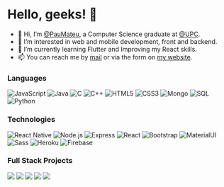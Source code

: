 # Hello, geeks! 👋

- 👋 Hi, I’m [@PauMateu](https://github.com/paumateu), a Computer Science graduate at [@UPC](https://github.com/UPC).
- 👀 I’m interested in web and mobile development, front and backend.
- 🌱 I’m currently learning Flutter and Improving my React skills.
- 📫 You can reach me by [mail](mailto:pau.mateu.jordi@gmail.com) or via the form on [my website](www.paumateu.cat).

### Languages

![JavaScript](https://img.shields.io/badge/-JavaScript-000?&logo=JavaScript)
![Java](https://img.shields.io/badge/-Java-000?&logo=Java&logoColor=007396)
![C](https://img.shields.io/badge/-C-000?&logo=C)
![C++](https://img.shields.io/badge/-C++-000?&logo=c%2b%2b&logoColor=00599C)
![HTML5](https://img.shields.io/badge/-HTML-000?&logo=HTML5)
![CSS3](https://img.shields.io/badge/-CSS-000?&logo=CSS3)
![Mongo](https://img.shields.io/badge/-MongoDB-000?&logo=MongoDB)
![SQL](https://img.shields.io/badge/-SQL-000?&logo=MySQL)
![Python](https://img.shields.io/badge/-Python-000?&logo=Python)

### Technologies

![React Native](https://img.shields.io/badge/-ReactNative-000?&logo=React)
![Node.js](https://img.shields.io/badge/-Node.js-000?&logo=node-dot-js)
![Express](https://img.shields.io/badge/-Express-000?&logo=Express)
![React](https://img.shields.io/badge/-React-000?&logo=React)
![Bootstrap](https://img.shields.io/badge/-Bootstrap-000?&logo=Bootstrap)
![MaterialUI](https://img.shields.io/badge/-MaterialUI-000?&logo=Material-UI)
![Sass](https://img.shields.io/badge/-Sass-000?&logo=Sass)
![Heroku](https://img.shields.io/badge/-Heroku-000?&logo=Heroku)
![Firebase](https://img.shields.io/badge/-Firebase-000?&logo=Firebase)

### Full Stack Projects

[![](https://img.shields.io/badge/-🧬%20My%20Website-000)](www.paumateu.cat)
[![](https://img.shields.io/badge/-🍴%20Spideat-000)](https://www.spideat.com/)
[![](https://img.shields.io/badge/-🐕%20Barkingo-000)](https://github.com/adamalston/Summarizer)
[![](https://img.shields.io/badge/-🥕%20Pastanaga%202.0-000)](https://github.com/adamalston/overwatch)
[![](https://img.shields.io/badge/-📱%20UPC%20Multipaltform%20App-000)](https://github.com/adamalston/kubesat)

